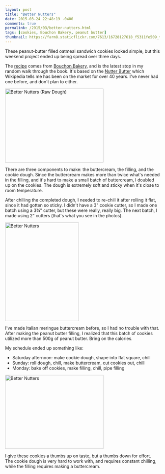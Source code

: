 ```yaml
---
layout: post
title: "Better Nutters"
date: 2015-03-24 22:48:19 -0400
comments: true
permalink: /2015/03/better-nutters.html
tags: [cookies, Bouchon Bakery, peanut butter]
thumbnail: https://farm8.staticflickr.com/7613/16728127618_f5311fe509_t.jpg
---
```


These peanut-butter filled oatmeal sandwich cookies looked simple,
but this weekend project ended up being spread over three days.

The [recipe](http://www.saveur.com/article/Recipes/Better-Nutters)
comes from [Bouchon Bakery](/tag/Bouchon%20Bakery), and is the latest
stop in my random walk through the book. It's based on the [Nutter
Butter](https://en.wikipedia.org/wiki/Nutter_Butter) which Wikipedia
tells me has been on the market for over 40 years. I've never had one
before, and don't plan to either.

<a href="https://www.flickr.com/photos/gnuf/16719802770" title="Better
Nutters (Raw Dough) by Eric Fung, on Flickr"><img
src="https://farm9.staticflickr.com/8740/16719802770_38a12def0c_n.jpg"
width="320" height="240" alt="Better Nutters (Raw Dough)"></a>

There are three components to make: the buttercream, the filling, and
the cookie dough. Since the buttercream makes more than twice what's
needed in the filling, and it's hard to make a small batch of
buttercream, I doubled up on the cookies. The dough is extremely
soft and sticky when it's close to room temperature. 

After chilling the completed dough, I needed to re-chill it after
rolling it flat, since it had gotten so sticky.  I didn't have a
3" cookie cutter, so I made one batch using a 3¾" cutter, but these
were really, really big. The next batch, I made using 2" cutters
(that's what you see in the photos).

<a href="https://www.flickr.com/photos/gnuf/16728394400" title="Better
Nutters by Eric Fung, on Flickr"><img
src="https://farm9.staticflickr.com/8710/16728394400_5b497d5e96_n.jpg"
width="240" height="320" alt="Better Nutters"></a>

I've made Italian meringue buttercream before, so I had no trouble with
that. After making the peanut butter filling, I realized that this batch
of cookies utilized more than 500g of peanut butter. Bring on the
calories.

My schedule ended up something like:

- Saturday afternoon: make cookie dough, shape into flat square, chill
- Sunday: roll dough, chill, make buttercream, cut cookies out, chill
- Monday: bake off cookies, make filling, chill, pipe filling

<a href="https://www.flickr.com/photos/gnuf/16728127618" title="Better
Nutters by Eric Fung, on Flickr"><img
src="https://farm8.staticflickr.com/7613/16728127618_f5311fe509_n.jpg"
width="320" height="240" alt="Better Nutters"></a>

I give these cookies a thumbs up on taste, but a thumbs down for effort.
The cookie dough is very hard to work with, and requires constant
chilling, while the filling requires making a buttercream.
